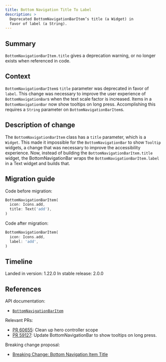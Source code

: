 ```yaml
---
title: Bottom Navigation Title To Label
description: >
  Deprecated BottomNavigationBarItem’s title (a Widget) in
  favor of label (a String). 
---
```


## Summary

`BottomNavigationBarItem.title` gives a deprecation warning,
or no longer exists when referenced in code.

## Context

`BottomNavigationBarItem`s `title` parameter was deprecated
in favor of `label`. This change was necessary to improve
the user experience of `BottomNavigationBar`s when the text
scale factor is increased. Items in a `BottomNavigationBar`
now show tooltips on long press. Accomplishing this 
requires a `String` parameter on `BottomNavigationBarItem`s.

## Description of change

The `BottomNavigationBarItem` class has a `title` parameter,
which is a `Widget`. This made it impossible for the
`BottomNavigationBar` to show `Tooltip` widgets,
a change that was necessary to improve the accessibility experience. 
Now, instead of building the `BottomNavigationBarItem.title` 
widget, the BottomNavigationBar wraps the
`BottomNavigationBarItem.label` in a Text widget and builds that.

## Migration guide

Code before migration:

```dart
BottomNavigationBarItem(
  icon: Icons.add,
  title: Text('add'),
)
```

Code after migration:

```dart
BottomNavigationBarItem(
  icon: Icons.add,
  label: 'add',
)
```

## Timeline

Landed in version: 1.22.0
In stable release: 2.0.0

## References

API documentation:

* [`BottomNavigationBarItem`][]

Relevant PRs:

* [PR 60655][]: Clean up hero controller scope
* [PR 59127][]: Update BottomNavigationBar to show tooltips on long press.

Breaking change proposal:

* [Breaking Change: Bottom Navigation Item Title][]


[`BottomNavigationBarItem`]: {{site.api}}/flutter/widgets/BottomNavigationBarItem-class.html
[Breaking Change: Bottom Navigation Item Title]: {{site.url}}/go/bottom-navigation-bar-title-deprecation
[PR 59127]: {{site.repo.flutter}}/pull/59127
[PR 60655]: {{site.repo.flutter}}/pull/60655
